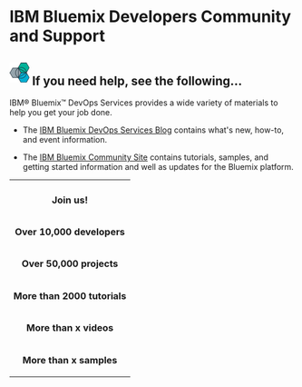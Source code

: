 # IBM Bluemix Developers Community and Support

<h2> <img src="images/bluemixdarklogo_35.png" valign="center" alt="Bluemix DevOps Services logo" style="display: inline; margin: 0px; border-style: none; margin-bottom: 5px;"/>   If you need help, see the following...</h2>

IBM&reg; Bluemix&trade; DevOps Services provides a wide variety of materials to help you get your job done.

* The 
[IBM Bluemix DevOps Services Blog](https://developer.ibm.com/devops-services/blog/) contains what's new, how-to, and event information.

* The
[IBM Bluemix Community Site](https://developer.ibm.com/bluemix/) contains tutorials, samples, and getting started information and well as updates for the Bluemix platform.

<table><tr><td><h3>
<center>Join us!

<br/>Over 10,000 developers

<br/>Over 50,000 projects

<br/>More than 2000 tutorials

<br/>More than x videos

<br/>More than x samples
</center></h3>
